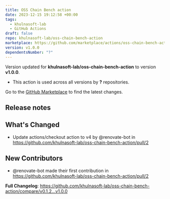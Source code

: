 ```yaml
---
title: OSS Chain Bench action
date: 2023-12-15 19:12:58 +00:00
tags:
  - khulnasoft-lab
  - GitHub Actions
draft: false
repo: khulnasoft-lab/oss-chain-bench-action
marketplace: https://github.com/marketplace/actions/oss-chain-bench-action
version: v1.0.0
dependentsNumber: "?"
---
```



Version updated for **khulnasoft-lab/oss-chain-bench-action** to version **v1.0.0**.
- This action is used across all versions by **?** repositories.

Go to the [GitHub Marketplace](https://github.com/marketplace/actions/oss-chain-bench-action) to find the latest changes.

## Release notes

## What's Changed
* Update actions/checkout action to v4 by @renovate-bot in https://github.com/khulnasoft-lab/oss-chain-bench-action/pull/2

## New Contributors
* @renovate-bot made their first contribution in https://github.com/khulnasoft-lab/oss-chain-bench-action/pull/2

**Full Changelog**: https://github.com/khulnasoft-lab/oss-chain-bench-action/compare/v0.1.2...v1.0.0

